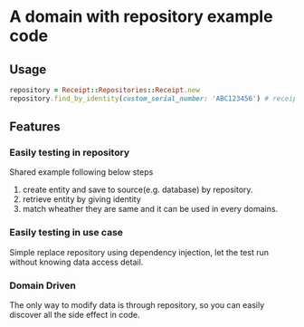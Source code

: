 # A domain with repository example code
## Usage
```ruby
repository = Receipt::Repositories::Receipt.new
repository.find_by_identity(custom_serial_number: 'ABC123456') # receipt entity
```
## Features
### Easily testing in repository

Shared example following below steps
1. create entity and save to source(e.g. database) by repository.
2. retrieve entity by giving identity
3. match wheather they are same
and it can be used in every domains.

### Easily testing in use case
Simple replace repository using dependency injection, let the test run without knowing data access detail.


### Domain Driven

The only way to modify data is through repository, so you can easily discover all the side effect in code.
